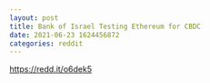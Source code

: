 ```yaml
--- 
layout: post 
title: Bank of Israel Testing Ethereum for CBDC 
date: 2021-06-23 1624456872 
categories: reddit 
--- 
```

https://redd.it/o6dek5